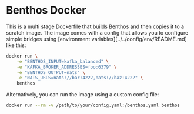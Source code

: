 Benthos Docker
==============

This is a multi stage Dockerfile that builds Benthos and then copies it to a
scratch image. The image comes with a config that allows you to configure simple
bridges using [environment variables][../../config/env/README.md] like this:

``` sh
docker run \
	-e "BENTHOS_INPUT=kafka_balanced" \
	-e "KAFKA_BROKER_ADDRESSES=foo:6379" \
	-e "BENTHOS_OUTPUT=nats" \
	-e "NATS_URLS=nats://bar:4222,nats://baz:4222" \
	benthos
```

Alternatively, you can run the image using a custom config file:

``` sh
docker run --rm -v /path/to/your/config.yaml:/benthos.yaml benthos
```
